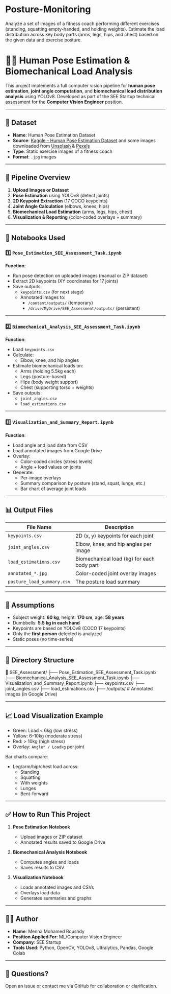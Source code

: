 # Posture-Monitoring
Analyze a set of images of a fitness coach performing different exercises (standing, squatting empty-handed, and holding weights). Estimate the load distribution across key body parts (arms, legs, hips, and chest) based on the given data and exercise posture.

# 🏋️‍♂️ Human Pose Estimation & Biomechanical Load Analysis
This project implements a full computer vision pipeline for **human pose estimation**, **joint angle computation**, and **biomechanical load distribution analysis** using YOLOv8. Developed as part of the SEE Startup technical assessment for the **Computer Vision Engineer** position.

---

## 📁 Dataset

- **Name**: Human Pose Estimation Dataset  
- **Source**: [Kaggle – Human Pose Estimation Dataset](https://www.kaggle.com/datasets/trainingdatapro/pose-estimation) and some images downloaded from [Unsplash](https://unsplash.com/s/photos/fitness-trainer) & [Pexels](https://www.pexels.com/search/fitness%20trainer/)
- **Type**: Static exercise images of a fitness coach
- **Format**: `.jpg` images

---

## 🚀 Pipeline Overview

1. **Upload Images or Dataset**
2. **Pose Estimation** using YOLOv8 (detect joints)
3. **2D Keypoint Extraction** (17 COCO keypoints)
4. **Joint Angle Calculation** (elbows, knees, hips)
5. **Biomechanical Load Estimation** (arms, legs, hips, chest)
6. **Visualization & Reporting** (color-coded overlays + summary)

---

## 📓 Notebooks Used

### 1️⃣ `Pose_Estimation_SEE_Assessment_Task.ipynb`

**Function**:  
- Run pose detection on uploaded images (manual or ZIP dataset)
- Extract 2D keypoints (XY coordinates for 17 joints)
- Save outputs:
  - `keypoints.csv` (for next stage)
  - Annotated images to:
    - `/content/outputs/` (temporary)
    - `/drive/MyDrive/SEE_Assessment/outputs/` (persistent)

---

### 2️⃣ `Biomechanical_Analysis_SEE_Assessment_Task.ipynb`

**Function**:  
- Load `keypoints.csv`
- Calculate:
  - Elbow, knee, and hip angles
- Estimate biomechanical loads on:
  - Arms (holding 5.5kg each)
  - Legs (posture-based)
  - Hips (body weight support)
  - Chest (supporting torso + weights)
- Save outputs:
  - `joint_angles.csv`
  - `load_estimations.csv`

---

### 3️⃣ `Visualization_and_Summary_Report.ipynb`

**Function**:  
- Load angle and load data from CSV
- Load annotated images from Google Drive
- Overlay:
  - Color-coded circles (stress levels)
  - Angle + load values on joints
- Generate:
  - Per-image overlays
  - Summary comparison by posture (stand, squat, lunge, etc.)
  - Bar chart of average joint loads

---

## 📊 Output Files

| File Name             | Description                                  |
|---------------------------|----------------------------------------------|
| `keypoints.csv`           | 2D (x, y) keypoints for each joint            |
| `joint_angles.csv`        | Elbow, knee, and hip angles per image         |
| `load_estimations.csv`    | Biomechanical load (kg) for each body part    |
| `annotated_*.jpg`         | Color-coded joint overlay images              |
| `posture_load_summary.csv`| The posture load summary                      |

---

## 🧠 Assumptions

- Subject weight: **60 kg**, height: **170 cm**, age: **58 years**
- Dumbbells: **5.5 kg in each hand**
- Keypoints are based on YOLOv8 (COCO 17 keypoints)
- Only the **first person** detected is analyzed
- Static poses (no time-series)

---

## 📂 Directory Structure

📁 SEE_Assessment/
├── Pose_Estimation_SEE_Assessment_Task.ipynb
├── Biomechanical_Analysis_SEE_Assessment_Task.ipynb
├── Visualization_and_Summary_Report.ipynb
├── keypoints.csv
├── joint_angles.csv
├── load_estimations.csv
├── /outputs/ # Annotated images (in Google Drive)


---

## 📈 Load Visualization Example

- Green: Load < 6kg (low stress)
- Yellow: 6–10kg (moderate stress)
- Red: > 10kg (high stress)
- Overlay: `Angle° / Loadkg` per joint

Bar charts compare:
- Leg/arm/hip/chest load across:
  - Standing
  - Squatting
  - With weights
  - Lunges
  - Bent-forward

---

## ✅ How to Run This Project

1. **Pose Estimation Notebook**
   - Upload images or ZIP dataset
   - Annotated results saved to Google Drive

2. **Biomechanical Analysis Notebook**
   - Computes angles and loads
   - Saves results to CSV

3. **Visualization Notebook**
   - Loads annotated images and CSVs
   - Overlays load data
   - Generates summaries and graphs

---

## 👨‍💻 Author

- **Name**: Menna Mohamed Roushdy  
- **Position Applied For**: ML/Computer Vision Engineer  
- **Company**: SEE Startup  
- **Tools Used**: Python, OpenCV, YOLOv8, Ultralytics, Pandas, Google Colab

---

## 💬 Questions?

Open an issue or contact me via GitHub for collaboration or clarification.

